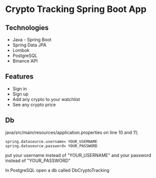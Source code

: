 # Crypto Tracking Spring Boot App

## Technologies

* Java - Spring Boot
* Spring Data JPA
* Lombok
* PostgreSQL
* Binance API

## Features

* Sign in
* Sign up
* Add any crypto to your watchlist
* See any crypto price

## Db

java/src/main/resources/application.properties on line 10 and 11;

```properties
spring.datasource.username= YOUR_USERNAME
spring.datasource.password= YOUR_PASSWORD
```

put your username instead of "YOUR_USERNAME" and your password instead of "YOUR_PASSWORD"

In PostgreSQL open a db called DbCryptoTracking
